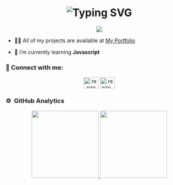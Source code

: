 <h1 align="center"><img src="https://readme-typing-svg.herokuapp.com?font=Fira+Code&weight=450&size=40&pause=1000&color=A7F7BC&center=true&vCenter=true&width=700&height=70&lines=Hi!+Im+MrGiann;I'm+Software+Developer%F0%9F%92%BB" alt="Typing SVG" /></h1>

 <p align="center">
<img src="https://komarev.com/ghpvc/?username=mrgiann&color=blueviolet">
 </p>

- 👨‍💻 All of my projects are available at [My Portfolio](https://portafolio-renzo-roggiapane.netlify.app/)

- 🌱 I’m currently learning **Javascript**

### 📩 Connect with me:
<p align="center">
<a href="https://www.linkedin.com/in/renzo-roggiapane-bb4520279" target="blank"><img align="center" src="https://raw.githubusercontent.com/rahuldkjain/github-profile-readme-generator/master/src/images/icons/Social/linked-in-alt.svg" alt="renzo roggiapane" height="30" width="40" /></a>
<a href="https://instagram.com/renzo_hg" target="blank"><img align="center" src="https://raw.githubusercontent.com/rahuldkjain/github-profile-readme-generator/master/src/images/icons/Social/instagram.svg" alt="renzo_hg" height="30" width="40" /></a>
</p>

### ⚙️ &nbsp;GitHub Analytics

<p align="center">
<a href="https://github.com/mrgiann">

<p align="center">
<a href="https://github.com/mrgiann">
  <img height="180em" src="https://github-readme-stats-eight-theta.vercel.app/api?username=mrgiann&show_icons=true&theme=algolia&include_all_commits=true&count_private=true"/>
  <img height="180em" src="https://github-readme-stats-eight-theta.vercel.app/api/top-langs/?username=mrgiann&layout=compact&langs_count=8&theme=algolia"/>
</a>
</p>

